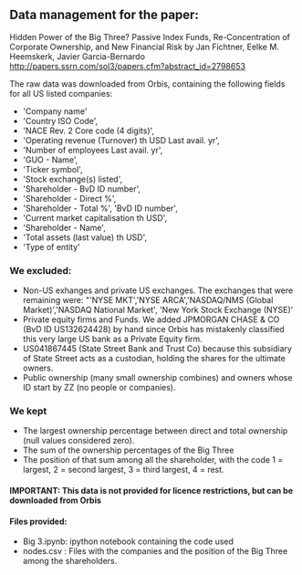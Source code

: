 ## Data management for the paper:
Hidden Power of the Big Three? Passive Index Funds, Re-Concentration of Corporate Ownership, and New Financial Risk by Jan  Fichtner, Eelke M. Heemskerk, Javier  Garcia-Bernardo  http://papers.ssrn.com/sol3/papers.cfm?abstract_id=2798653

The raw data was downloaded from Orbis, containing the following fields for all US listed companies:
- 'Company name'
- 'Country ISO Code',
- 'NACE Rev. 2 Core code (4 digits)',
- 'Operating revenue (Turnover) th USD Last avail. yr',
- 'Number of employees Last avail. yr', 
- 'GUO - Name', 
- 'Ticker symbol',
- 'Stock exchange(s) listed', 
- 'Shareholder - BvD ID number',
- 'Shareholder - Direct %', 
- 'Shareholder - Total %', 'BvD ID number',
- 'Current market capitalisation th USD', 
- 'Shareholder - Name',
- 'Total assets (last value) th USD', 
- 'Type of entity'

### We excluded:
- Non-US exhanges and private US exchanges. The exchanges that were remaining were:  "'NYSE MKT','NYSE ARCA','NASDAQ/NMS (Global Market)','NASDAQ National Market', 'New York Stock Exchange (NYSE)'
- Private equity firms and Funds. We added JPMORGAN CHASE & CO (BvD ID US132624428) by hand since Orbis has mistakenly classified this very large US bank as a Private Equity firm.
- US041867445 (State Street Bank and Trust Co) because this subsidiary of State Street acts as a custodian, holding the shares for the ultimate owners. 
- Public ownership (many small ownership combines) and owners whose ID start by ZZ (no people or companies).

### We kept
- The largest ownership percentage between direct and total ownership (null values considered zero).
- The sum of the ownership percentages of the Big Three
- The position of that sum among all the shareholder, with the code 1 = largest, 2 = second largest, 3 = third largest, 4 = rest.

#### IMPORTANT: This data is not provided for licence restrictions, but can be downloaded from Orbis

#### Files provided:
- Big 3.ipynb: ipython notebook containing the code used
- nodes.csv : Files with the companies and the position of the Big Three among the shareholders.
